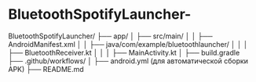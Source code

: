 # BluetoothSpotifyLauncher-
BluetoothSpotifyLauncher/   ├── app/   │   ├── src/main/   │   │   ├── AndroidManifest.xml   │   │   ├── java/com/example/bluetoothlauncher/   │   │   │   ├── BluetoothReceiver.kt   │   │   │   ├── MainActivity.kt   │   ├── build.gradle   ├── .github/workflows/   │   ├── android.yml (для автоматической сборки APK)   ├── README.md  
